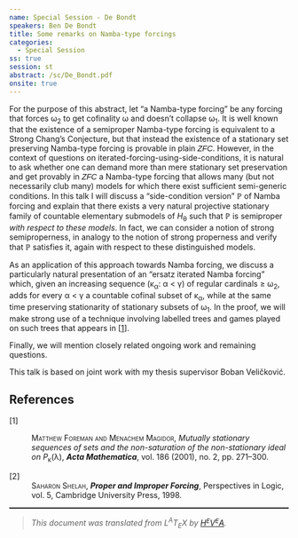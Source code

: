 ```yaml
---
name: Special Session - De Bondt
speakers: Ben De Bondt
title: Some remarks on Namba-type forcings
categories:
  - Special Session
ss: true
session: st
abstract: /sc/De_Bondt.pdf
onsite: true
---
```

<p>For the purpose of this abstract, let &#x201C;a Namba-type forcing&#x201D; be any forcing that forces &#x3C9;<sub>2</sub> to get cofinality &#x3C9; and doesn&#x2019;t collapse &#x3C9;<sub>1</sub>.It is well known that the existence of a semiproper Namba-type forcing is equivalent to a Strong Chang&#x2019;s Conjecture, but that instead the existence of a stationary set preserving Namba-type forcing is provable in plain <span style="font-family:sans-serif"><span style="font-style:italic">ZFC</span></span>. However, in the context of questions on iterated-forcing-using-side-conditions, it is natural to ask whether one can demand more than mere stationary set preservation and get provably in <span style="font-family:sans-serif"><span style="font-style:italic">ZFC</span></span> a Namba-type forcing that allows many (but not necessarily club many) models for which there exist sufficient semi-generic conditions.In this talk I will discuss a &#x201C;side-condition version&#x201D; &#x2119; of Namba forcing and explain that there exists a very natural projective stationary family of countable elementary submodels of <span style="font-style:italic">H</span><sub>&#x3B8;</sub> such that &#x2119; is semiproper <em>with respect to these models</em>. In fact, we can consider a notion of strong semiproperness, in analogy to the notion of strong properness and verify that &#x2119; satisfies it, again with respect to these distinguished models.As an application of this approach towards Namba forcing, we discuss a particularly natural presentation of an &#x201C;ersatz iterated Namba forcing&#x201D; which, given an increasing sequence (&#x3BA;<sub>&#x3B1;</sub>: &#x3B1; &lt; &#x3B3;) of regular cardinals &#x2265; &#x3C9;<sub>2</sub>, adds for every &#x3B1; &lt; &#x3B3; a countable cofinal subset of &#x3BA;<sub>&#x3B1;</sub>, while at the same time preserving stationarity of stationary subsets of&#xA0;&#x3C9;<sub>1</sub>. In the proof, we will make strong use of a technique involving labelled trees and games played on such trees that appears in [<a href="#cite1">1</a>].Finally, we will mention closely related ongoing work and remaining questions.<br>
This talk is based on joint work with my thesis supervisor Boban Veli&#x10D;kovi&#x107;.</p><!--TOC section id="sec1" References-->
<h2 id="sec1" class="section">References</h2><!--SEC END --><dl class="thebibliography"><dt class="dt-thebibliography">
<a id="cite1">[1]</a></dt><dd class="dd-thebibliography"> <span style="font-variant:small-caps">Matthew Foreman and Menachem Magidor</span>,<span style="font-style:italic">Mutually stationary sequences of sets and the non-saturation of the non-stationary ideal on </span><span style="font-style:italic">P</span><sub>&#x3BA;</sub>(&#x3BB;),<span style="font-weight:bold"><span style="font-style:italic">Acta Mathematica</span></span>,vol.&#xA0;186 (2001), no.&#xA0;2, pp.&#xA0;271&#x2013;300.</dd><dt class="dt-thebibliography"><a id="cite2">[2]</a></dt><dd class="dd-thebibliography"><span style="font-variant:small-caps">Saharon Shelah</span>,<span style="font-weight:bold"><span style="font-style:italic">Proper and Improper Forcing</span></span>,Perspectives in Logic, vol.&#xA0;5,Cambridge University Press,1998.</dd></dl><p></p><!--CUT END -->
<!--HTMLFOOT-->
<!--ENDHTML-->
<!--FOOTER-->
<hr style="height:2"><blockquote class="quote"><em>This document was translated from L<sup>A</sup>T<sub>E</sub>X by
</em><a href="http://hevea.inria.fr/index.html"><em>H</em><em><span style="font-size:small"><sup>E</sup></span></em><em>V</em><em><span style="font-size:small"><sup>E</sup></span></em><em>A</em></a><em>.</em></blockquote>
